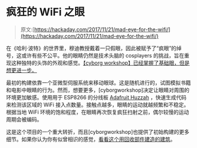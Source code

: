 # 疯狂的 WiFi 之眼

> 原文:[https://hackaday.com/2017/11/21/mad-eye-for-the-wifi/](https://hackaday.com/2017/11/21/mad-eye-for-the-wifi/)

在《哈利·波特》的世界里，穆迪教授戴着一只假眼，因此被赋予了“疯眼”的绰号，这或许有些不公平。他的眼睛仍然是技术头脑的 cosplayers 的挑战，旨在重现这种独特的头饰的外观和感觉。[【cyborg workshop】已经掌握了基础眼，但是想更进一步。](https://cyborgworkshop.org/2017/11/19/mad-eye-moody-v2-with-wifi/)

最初的构建依靠一个亚微型伺服系统来移动眼球。这是随机进行的，试图模拟书籍和电影中眼睛的行为。然而，想要更多，[cyborgworkshop]决定让眼睛对周围的环境更加敏感。使用用于 ESP8266 的分线板 [Adafruit Huzzah](https://www.adafruit.com/product/2471) ，快速生成代码来检测该区域的 WiFi 接入点数量。接触点越多，眼睛的运动就越频繁和不稳定。根据当地 WiFi 环境的饱和程度，在眼睛再次恢复疯狂扫射之前，偶尔较慢的运动周期会被编码。

这是这个项目的一个重大转折，而且[cyborgworkshop]也提供了初始构建的更多细节。如果你认为你有似曾相识的感觉，[看看这个用回收部件建造的建筑](https://hackaday.com/2017/11/16/servo-controlled-eyeball-makes-a-muggle-moody/)。